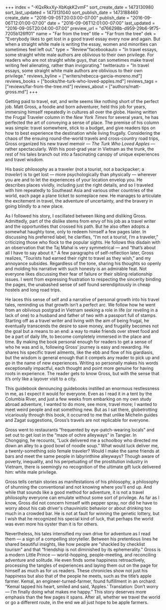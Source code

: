 +++
index = "-KQxRkxXy-XbKqkK2vmF"
sort_create_date = 1473130980
sort_last_updated = 1473131040
sort_publish_date = 1473188460
create_date = "2016-09-05T20:03:00-07:00"
publish_date = "2016-09-06T12:01:00-07:00"
date = "2016-09-06T12:01:00-07:00"
last_updated = "2016-09-05T20:04:00-07:00"
preview_url = "d766298b-d959-29b6-9f75-7205b126ff01"
name = "Far from the tree"
title = "Far from the tree"
dek = "Everybody likes to get lost in a good travel essay every now and again. But when a straight white male is writing the essay, women and minorities can sometimes feel left out."
type = "Review"facebookauto = "In travel essays, some straight white male authors are oblivious to their own privilege. For readers who are not straight white guys, that can sometimes make travel writing feel alienating, rather than invigorating."
twitterauto = "In travel essays, some straight white male authors are oblivious to their own privilege."
reviews_byline = ["writers/rebecca-garcia-moreno.md"]
reviews_books = ["books/the-turk-who-loved-apples.md"]
reviews_tags = ["reviews/far-from-the-tree.md"]
reviews_about = ["authors/matt-gross.md"]
+++

Getting paid to travel, eat, and write seems like nothing short of the perfect job. Matt Gross, a foodie and born adventurer, held this job for years, immersing himself repeatedly in cultures all over the globe. Having written the Frugal Traveler column in the *New York Times*  for several years, he has perfected the art of conveying a sense of place. The premise of his column was simple: travel somewhere, stick to a budget, and give readers tips on how to best experience the destination while living frugally. Considering the chaos of the ensuing round-the-world travels and cross-country road trips, Gross organized his new travel memoir — *The Turk Who Loved Apples* — rather spectacularly. With his post-grad year in Vietnam as the trunk, the rest of his tales branch out into a fascinating canopy of unique experiences and travel wisdom.

His basic philosophy as a traveler (not a tourist, not a backpacker; a *traveler*) is to get lost — more psychologically than physically — wherever you are and to let the experiences of your location envelop you. He describes places vividly, including just the right details, and so I traveled with him repeatedly to Southeast Asia and various other countries of the world, each page a plane ticket to someplace new. He manages to articulate the excitement in travel, the adventure of uncertainty, and the bravery in going blindly to a new place. 

As I followed his story, I oscillated between liking and disliking Gross. Admittedly, part of the dislike stems from envy of his job as a travel writer and the opportunities that crossed his path. But he also often adopts a somewhat haughty tone, only to redeem himself a few pages later. In discussing his preferred label, he clarifies, “I’m not a tourist, I’m a traveler,” criticizing those who flock to the popular sights. He follows this disdain with an observation that the Taj Mahal is very symmetrical — and “that’s about all I have to say about it.” A few paragraphs of self-reflection later, Gross realizes, “Tourists had earned their right to travel as they wish,” and my annoyance subsides. Regardless of the tone, sharing his thoughts so openly and molding his narrative with such honesty is an admirable feat. Not everyone likes discussing their fear of failure or their sibling relationship issues. I went from expressing frustration to respecting the sincerity binding the pages, the unabashed sense of self found serendipitously in cheap hostels and long road trips. 

He laces this sense of self and a narrative of personal growth into his travel tales, reminding us that growth isn’t a perfect arc. We follow how he went from an oblivious postgrad in Vietnam seeking a role in life (or reveling in a lack of one) to a husband and father of two with a passport full of stamps. Starting off as a travel writer and living with the aim of being frugal, he eventually transcends the desire to save money, and frugality becomes not the goal but a means to an end: a way to make friends over street food and be a part of daily life, to become completely immersed in the place and time. By making the book personal enough for readers to get a sense of who he was and is, following Gross’ journey is easy and rewarding. He shares his specific travel ailments, like the ebb and flow of his giardiasis, but the wisdom is general enough that it compels any reader to pick up and go in the name of new experiences. Writing so personally makes his words exceptionally impactful, each thought and point more genuine for having roots in experience. The reader gets to know Gross, but with the sense that it’s only like a layover visit to a city. 

This guidebook denouncing guidebooks instilled an enormous restlessness in me, as I expect it would for everyone. Even as I read it in a tent by the Columbia River, and just a few weeks from embarking on my own study abroad adventure, I wanted to do more, see more, travel more; I wanted to meet weird people and eat something new. But as I sat there, globetrotting vicariously through this book, it occurred to me that unlike Michelin guides and Zagat suggestions, Gross’s travels are not replicable for everyone. 

Gross went to restaurants “frequented by eye-patch-wearing locals” and set out to get lost in the “maze of ochre alleyways” in Tangier. In Chongqing, he recounts, “Luck delivered me a schoolboy who directed me down an alley to a good bowl of noodle soup.” What would luck deliver me, a twenty-something solo female traveler? Would I make the same friends at bars and meet the same people in labyrinthine alleyways? Though aware of poverty, inequality, and his perpetuating of the prostitution industry in Vietnam, there is seemingly no recognition of the ultimate gift luck delivered him: white male privilege. 

Gross tells certain stories as manifestations of his philosophy, a philosophy of shunning the conventional and not knowing where you'll end up. And while that sounds like a good method for adventure, it is not a travel philosophy everyone can emulate without some sort of privilege. As far as I know, Gross did not concern himself with pepper spray, nor did he have to worry about his cab driver's chauvinistic behavior or about drinking too much in a crowded bar. He is not at fault for winning the genetic lottery, but I wish that he recognized his special kind of luck, that perhaps the world was even more his oyster than it is for others.

Nevertheless, his tales intensified my own drive for adventure as I read them — a sign of a compelling storyteller. Between his pretentious lines he shared beautiful insights, like how people are "shackled by checklist tourism" and that “friendship is not diminished by its ephemerality.” Gross is a modern Little Prince — world-hopping, people-meeting, and reconciling adventure and solitude. He even finds some happiness retroactively, processing the tangles of experiences and laying them out on the page for himself as much as for us readers. These chronicles show not just his happiness but also that of the people he meets, such as the title’s apple farmer. Kemal, an engineer-turned-farmer, found fulfillment in an orchard: “Kemal tapped his heart, smiled and said, ‘Apples.’  Translation: Don’t worry — I’m finally doing what makes me happy.” This story deserves more emphasis than the few pages it spans. After all, whether we travel the world or go a different route, in the end we all just hope to be apple farmers. 
